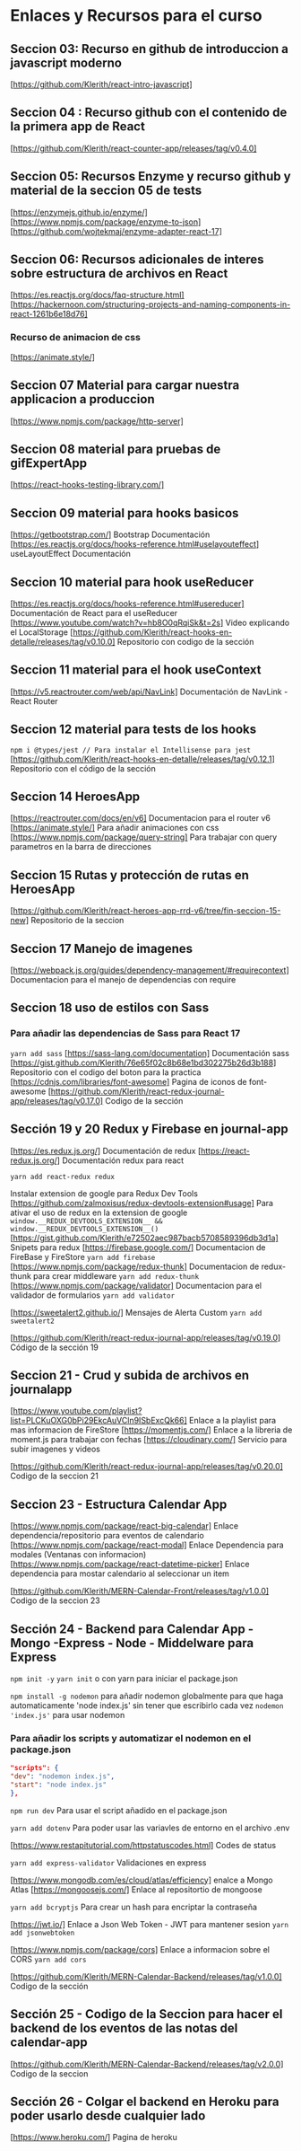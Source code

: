 # Enlaces y Recursos para el curso

## Seccion 03: Recurso en github de introduccion a javascript moderno

[https://github.com/Klerith/react-intro-javascript]

## Seccion 04 : Recurso github con el contenido de la primera app de React

[https://github.com/Klerith/react-counter-app/releases/tag/v0.4.0]

## Seccion 05: Recursos Enzyme y recurso github y material de la seccion 05 de tests

[https://enzymejs.github.io/enzyme/]
[https://www.npmjs.com/package/enzyme-to-json]
[https://github.com/wojtekmaj/enzyme-adapter-react-17]

## Seccion 06: Recursos adicionales de interes sobre estructura de archivos en React

[https://es.reactjs.org/docs/faq-structure.html]
[https://hackernoon.com/structuring-projects-and-naming-components-in-react-1261b6e18d76]

### Recurso de animacion de css

[https://animate.style/]

## Seccion 07 Material para cargar nuestra applicacion a produccion

[https://www.npmjs.com/package/http-server]

## Seccion 08 material para pruebas de gifExpertApp

[https://react-hooks-testing-library.com/]

## Seccion 09 material para hooks basicos

[https://getbootstrap.com/] Bootstrap Documentación
[https://es.reactjs.org/docs/hooks-reference.html#uselayouteffect] useLayoutEffect Documentación

## Seccion 10 material para hook useReducer

[https://es.reactjs.org/docs/hooks-reference.html#usereducer] Documentación de React para el useReducer
[https://www.youtube.com/watch?v=hb8O0qRqiSk&t=2s] Video explicando el LocalStorage
[https://github.com/Klerith/react-hooks-en-detalle/releases/tag/v0.10.0] Repositorio con codigo de la sección

## Seccion 11 material para el hook useContext

[https://v5.reactrouter.com/web/api/NavLink] Documentación de NavLink - React Router

## Seccion 12 material para tests de los hooks

`npm i @types/jest // Para instalar el Intellisense para jest`
[https://github.com/Klerith/react-hooks-en-detalle/releases/tag/v0.12.1] Repositorio con el código de la sección

## Seccion 14 HeroesApp

[https://reactrouter.com/docs/en/v6] Documentacion para el router v6
[https://animate.style/] Para añadir animaciones con css
[https://www.npmjs.com/package/query-string] Para trabajar con query parametros en la barra de direcciones

## Seccion 15 Rutas y protección de rutas en HeroesApp

[https://github.com/Klerith/react-heroes-app-rrd-v6/tree/fin-seccion-15-new] Repositorio de la seccion

## Seccion 17 Manejo de imagenes

[https://webpack.js.org/guides/dependency-management/#requirecontext] Documentacion para el manejo de dependencias con require

## Seccion 18 uso de estilos con Sass

### Para añadir las dependencias de Sass para React 17

`yarn add sass`
[https://sass-lang.com/documentation] Documentación sass
[https://gist.github.com/Klerith/76e65f02c8b68e1bd302275b26d3b188] Repositorio con el codigo del boton para la practica
[https://cdnjs.com/libraries/font-awesome] Pagina de iconos de font-awesome
[https://github.com/Klerith/react-redux-journal-app/releases/tag/v0.17.0] Codigo de la sección

## Sección 19 y 20 Redux y Firebase en journal-app

[https://es.redux.js.org/] Documentación de redux
[https://react-redux.js.org/] Documentación redux para react

`yarn add react-redux redux`

Instalar extension de google para Redux Dev Tools
[https://github.com/zalmoxisus/redux-devtools-extension#usage] Para ativar el uso de redux en la extension de google
`window.__REDUX_DEVTOOLS_EXTENSION__ && window.__REDUX_DEVTOOLS_EXTENSION__()`
[https://gist.github.com/Klerith/e72502aec987bacb5708589396db3d1a] Snipets para redux
[https://firebase.google.com/] Documentacion de FireBase y FireStore
`yarn add firebase`
[https://www.npmjs.com/package/redux-thunk] Documentacion de redux-thunk para crear middleware
`yarn add redux-thunk`
[https://www.npmjs.com/package/validator] Documentacion para el validador de formularios
`yarn add validator`

[https://sweetalert2.github.io/] Mensajes de Alerta Custom
`yarn add sweetalert2`

[https://github.com/Klerith/react-redux-journal-app/releases/tag/v0.19.0] Código de la sección 19

## Seccion 21 - Crud y subida de archivos en journalapp

[https://www.youtube.com/playlist?list=PLCKuOXG0bPi29EkcAuVCln9ISbExcQk66] Enlace a la playlist para mas informacion de FireStore
[https://momentjs.com/] Enlace a la libreria de moment.js para trabajar con fechas
[https://cloudinary.com/] Servicio para subir imagenes y videos

[https://github.com/Klerith/react-redux-journal-app/releases/tag/v0.20.0] Codigo de la seccion 21

## Seccion 23 - Estructura Calendar App

[https://www.npmjs.com/package/react-big-calendar] Enlace dependencia/repositorio para eventos de calendario
[https://www.npmjs.com/package/react-modal] Enlace Dependencia para modales (Ventanas con informacion)
[https://www.npmjs.com/package/react-datetime-picker] Enlace dependencia para mostar calendario al seleccionar un item

[https://github.com/Klerith/MERN-Calendar-Front/releases/tag/v1.0.0] Codigo de la seccion 23

## Sección 24 - Backend para Calendar App - Mongo -Express - Node - Middelware para Express

`npm init -y`
`yarn init` o con yarn para iniciar el package.json

`npm install -g nodemon` para añadir nodemon globalmente para que haga automaticamente 'node index.js' sin tener que escribirlo cada vez
`nodemon 'index.js'` para usar nodemon

### Para añadir los scripts y automatizar el nodemon en el package.json

```json
"scripts": {
"dev": "nodemon index.js",
"start": "node index.js"
},
```

`npm run dev` Para usar el script añadido en el package.json

`yarn add dotenv` Para poder usar las variavles de entorno en el archivo .env

[https://www.restapitutorial.com/httpstatuscodes.html] Codes de status

`yarn add express-validator` Validaciones en express

[https://www.mongodb.com/es/cloud/atlas/efficiency] enalce a Mongo Atlas
[https://mongoosejs.com/] Enlace al repositortio de mongoose

`yarn add bcryptjs` Para crear un hash para encriptar la contraseña

[https://jwt.io/] Enlace a Json Web Token - JWT para mantener sesion
`yarn add jsonwebtoken`

[https://www.npmjs.com/package/cors] Enlace a informacion sobre el CORS
`yarn add cors`

[https://github.com/Klerith/MERN-Calendar-Backend/releases/tag/v1.0.0] Codigo de la sección

## Sección 25 - Codigo de la Seccion para hacer el backend de los eventos de las notas del calendar-app

[https://github.com/Klerith/MERN-Calendar-Backend/releases/tag/v2.0.0] Codigo de la seccion

## Sección 26 - Colgar el backend en Heroku para poder usarlo desde cualquier lado

[https://www.heroku.com/] Pagina de heroku
